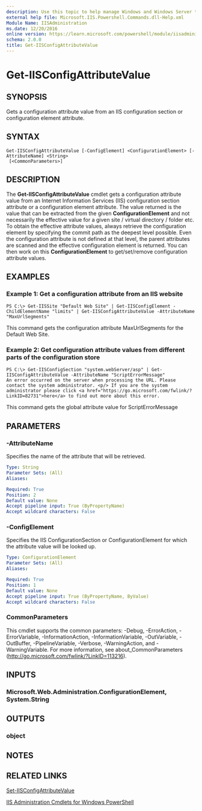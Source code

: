 ```yaml
---
description: Use this topic to help manage Windows and Windows Server technologies with Windows PowerShell.
external help file: Microsoft.IIS.Powershell.Commands.dll-Help.xml
Module Name: IISAdministration
ms.date: 12/20/2016
online version: https://learn.microsoft.com/powershell/module/iisadministration/get-iisconfigattributevalue?view=windowsserver2019-ps&wt.mc_id=ps-gethelp
schema: 2.0.0
title: Get-IISConfigAttributeValue
---
```


# Get-IISConfigAttributeValue

## SYNOPSIS
Gets a configuration attribute value from an IIS configuration section or configuration element attribute.

## SYNTAX

```
Get-IISConfigAttributeValue [-ConfigElement] <ConfigurationElement> [-AttributeName] <String>
 [<CommonParameters>]
```

## DESCRIPTION
The **Get-IISConfigAttributeValue** cmdlet gets a configuration attribute value from an Internet Information Services (IIS) configuration section attribute or a configuration element attribute.
The value returned is the value that can be extracted from the given **ConfigurationElement** and not necessarily the effective value for a given site / virtual directory / folder etc.
To obtain the effective attribute values, always retrieve the configuration element by specifying the commit path as the deepest level possible.
Even the configuration attribute is not defined at that level, the parent attributes are scanned and the effective configuration element is returned.
You can then work on this **ConfigurationElement** to get/set/remove configuration attribute values.

## EXAMPLES

### Example 1: Get a configuration attribute from an IIS website
```
PS C:\> Get-IISSite "Default Web Site" | Get-IISConfigElement -ChildElementName "limits" | Get-IISConfigAttributeValue -AttributeName "MaxUrlSegments"
```

This command gets the configuration attribute MaxUrlSegments for the Default Web Site.

### Example 2: Get configuration attribute values from different parts of the configuration store
```
PS C:\> Get-IISConfigSection "system.webServer/asp" | Get-IISConfigAttributeValue -AttributeName "ScriptErrorMessage"
An error occurred on the server when processing the URL. Please contact the system administrator. <p/> If you are the system administrator please click <a href="https://go.microsoft.com/fwlink/?LinkID=82731">here</a> to find out more about this error.
```

This command gets the global attribute value for ScriptErrorMessage

## PARAMETERS

### -AttributeName
Specifies the name of the attribute that will be retrieved.

```yaml
Type: String
Parameter Sets: (All)
Aliases: 

Required: True
Position: 2
Default value: None
Accept pipeline input: True (ByPropertyName)
Accept wildcard characters: False
```

### -ConfigElement
Specifies the IIS ConfigurationSection or ConfigurationElement for which the attribute value will be looked up.

```yaml
Type: ConfigurationElement
Parameter Sets: (All)
Aliases: 

Required: True
Position: 1
Default value: None
Accept pipeline input: True (ByPropertyName, ByValue)
Accept wildcard characters: False
```

### CommonParameters
This cmdlet supports the common parameters: -Debug, -ErrorAction, -ErrorVariable, -InformationAction, -InformationVariable, -OutVariable, -OutBuffer, -PipelineVariable, -Verbose, -WarningAction, and -WarningVariable. For more information, see about_CommonParameters (http://go.microsoft.com/fwlink/?LinkID=113216).

## INPUTS

### Microsoft.Web.Administration.ConfigurationElement, System.String

## OUTPUTS

### object

## NOTES

## RELATED LINKS

[Set-IISConfigAttributeValue](./Set-IISConfigAttributeValue.md)

[IIS Administration Cmdlets for Windows PowerShell](./iisadministration.md)

